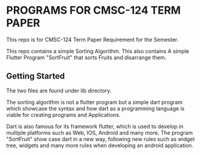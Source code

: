 # PROGRAMS FOR CMSC-124 TERM PAPER

This repo is for CMSC-124 Term Paper Requirement for the Semester.

This repo contains a simple Sorting Algorithm.
This also contains A simple Flutter Program "SortFruit" that sorts Fruits and disarrange them.


## Getting Started
The two files are found under lib directory. 

The sorting algorithm is not a flutter program but a simple dart program
which showcase the syntax and how dart as a programming language is viable for creating programs and Applications.

Dart is also famous for its framework flutter, which is used to develop in multiple platforms such as
Web, IOS, Android and many more. The program "SortFruit" show case dart in a new way, following new rules such
as widget tree, widgets and many more rules when developing an android application.

